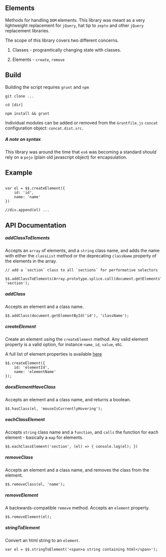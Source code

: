 ## Elements
Methods for handling `DOM` elements.  This library was meant as a very lightweight replacement for `jQuery`, hat tip to `zepto` and other `jQuery` replacement libraries.

The scope of this library covers two different concerns.

1. Classes - programtically changing state with classes. 

2. Elements - `create`, `remove`


## Build

Building the script requires `grunt` and `npm`

```
git clone ...

cd [dir]

npm install && grunt

```

Individual modules can be added or removed from the `Gruntfile.js` `concat` configuration object: `concat.dist.src`.   

##### A note on syntax
This library was around the time that `es6` was becoming a standard *should* rely on a `pojo` (plain old javascript object) for encapsulation.  

## Example

```

var el = $$.createElement({
	id: 'id',
	name: 'name'
})

//div.append(el) ...

```

## API Documentation

##### addClassToElements

Accepts an `array` of elements, and a `string` class name, and adds the name with either the `classList` method or the deprecating `className` property of the elements in the array. 

```
// add a `section` class to all `sections` for performative selectors
 $$.addClassToElements(Array.prototype.splice.call(document.getElementsTag('section')), 'section');

``` 

##### addClass

Accepts an element and a class name.

```
$$.addClass(document.getElementById('id'), 'className');
```

##### createElement

Create an element using the `createElement` method.  Any valid element property is a valid option, for instance `name`, `id`, `value`, etc. 

A full list of element properties is available [here](https://developer.mozilla.org/en-US/docs/Web/API/Element)

```
$$.createElement({
    id: 'elementId',
    name: 'elementName'
});
```

##### doesElementHaveClass

Accepts an element and a class name, and returns a boolean.

```
$$.hasClass(el, 'mouseIsCurrentlyHovering');
```

##### eachClassElement

Accepts `string` class name and a `function`, and `calls` the function for each element - basically a `map` for elements. 

```
$$.eachClassElement('section', (el) => { console.log(el); })
```



##### removeClass

Accepts an element and a class name, and removes the class from the element.

```
$$.removeClass(el, 'name');
```


##### removeElement

A backwards-compatible `remove` method.  Accepts an `element` property. 

```
$$.removeElement(el);
```

##### stringToElement

Convert an html string to an `element`. 

```
var el = $$.stringToElement('<span>a string containing html</span>');
```
